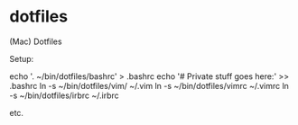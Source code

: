 dotfiles
========

(Mac) Dotfiles

Setup:

  echo '. ~/bin/dotfiles/bashrc' > .bashrc
  echo '# Private stuff goes here:' >> .bashrc
  ln -s ~/bin/dotfiles/vim/ ~/.vim
  ln -s ~/bin/dotfiles/vimrc ~/.vimrc
  ln -s ~/bin/dotfiles/irbrc ~/.irbrc

etc.
